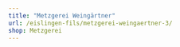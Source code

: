 ```yaml
---
title: "Metzgerei Weingärtner"
url: /eislingen-fils/metzgerei-weingaertner-3/
shop: Metzgerei
---
```

